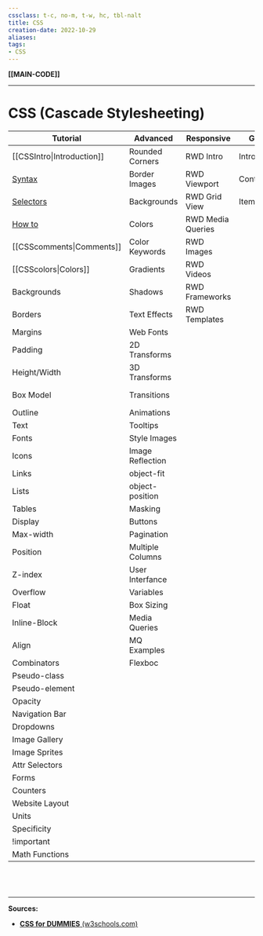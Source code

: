```yaml
---
cssclass: t-c, no-m, t-w, hc, tbl-nalt
title: CSS
creation-date: 2022-10-29
aliases:
tags:
- CSS
---
```

**[[MAIN-CODE]]**

---
# CSS (Cascade Stylesheeting)

| **Tutorial**                 | **Advanced**     | **Responsive**    | **Grid**  | **SASS** | Examples    | References      |
| ---------------------------- | ---------------- | ----------------- | --------- | -------- | ----------- | --------------- |
| [[CSSIntro\|Introduction]]   | Rounded Corners  | RWD Intro         | Intro     | SASS     | Templates   | Reference       |
| [Syntax](CSSsyntax.md)       | Border Images    | RWD Viewport      | Container |          | Examples    | Selectors       |
| [Selectors](CSSselectors.md) | Backgrounds      | RWD Grid View     | Item      |          | Snippets    | Functions       |
| [How to](CSShowto.md)        | Colors           | RWD Media Queries |           |          | Quiz        | Reference Aural |
| [[CSScomments\|Comments]]    | Color Keywords   | RWD Images        |           |          | Exercises   | Web Safe Fonts  |
| [[CSScolors\|Colors]]        | Gradients        | RWD Videos        |           |          | Certificate | Animatable      |
| Backgrounds                  | Shadows          | RWD Frameworks    |           |          |             | Units           |
| Borders                      | Text Effects     | RWD Templates     |           |          |             | PX-EM Converter |
| Margins                      | Web Fonts        |                   |           |          |             | Colors          |
| Padding                      | 2D Transforms    |                   |           |          |             | Color Values    |
| Height/Width                 | 3D Transforms    |                   |           |          |             | Default Values  |
| Box Model                    | Transitions      |                   |           |          |             | Browser Support |
| Outline                      | Animations       |                   |           |          |             |                 |
| Text                         | Tooltips         |                   |           |          |             |                 |
| Fonts                        | Style Images     |                   |           |          |             |                 |
| Icons                        | Image Reflection |                   |           |          |             |                 |
| Links                        | object-fit       |                   |           |          |             |                 |
| Lists                        | object-position  |                   |           |          |             |                 |
| Tables                       | Masking          |                   |           |          |             |                 |
| Display                      | Buttons          |                   |           |          |             |                 |
| Max-width                    | Pagination       |                   |           |          |             |                 |
| Position                     | Multiple Columns |                   |           |          |             |                 |
| Z-index                      | User Interfance  |                   |           |          |             |                 |
| Overflow                     | Variables        |                   |           |          |             |                 |
| Float                        | Box Sizing       |                   |           |          |             |                 |
| Inline-Block                 | Media Queries    |                   |           |          |             |                 |
| Align                        | MQ Examples      |                   |           |          |             |                 |
| Combinators                  | Flexboc          |                   |           |          |             |                 |
| Pseudo-class                 |                  |                   |           |          |             |                 |
| Pseudo-element               |                  |                   |           |          |             |                 |
| Opacity                      |                  |                   |           |          |             |                 |
| Navigation Bar               |                  |                   |           |          |             |                 |
| Dropdowns                    |                  |                   |           |          |             |                 |
| Image Gallery                |                  |                   |           |          |             |                 |
| Image Sprites                |                  |                   |           |          |             |                 |
| Attr Selectors               |                  |                   |           |          |             |                 |
| Forms                        |                  |                   |           |          |             |                 |
| Counters                     |                  |                   |           |          |             |                 |
| Website Layout               |                  |                   |           |          |             |                 |
| Units                        |                  |                   |           |          |             |                 |
| Specificity                  |                  |                   |           |          |             |                 |
| !important                   |                  |                   |           |          |             |                 |
| Math Functions               |                  |                   |           |          |             |                 |

<br>

# 
---
**Sources:**
- [**CSS for DUMMIES** (w3schools.com)](https://www.w3schools.com/css/default.asp)